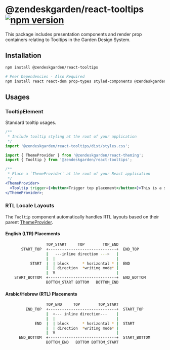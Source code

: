 # @zendeskgarden/react-tooltips [![npm version](https://img.shields.io/npm/v/@zendeskgarden/react-tooltips.svg?style=flat-square)](https://www.npmjs.com/package/@zendeskgarden/react-tooltips)

This package includes presentation components and render prop containers relating to Tooltips
in the Garden Design System.

## Installation

```sh
npm install @zendeskgarden/react-tooltips

# Peer Dependencies - Also Required
npm install react react-dom prop-types styled-components @zendeskgarden/react-theming
```

## Usages

### TooltipElement

Standard tooltip usages.

```jsx static
/**
 * Include tooltip styling at the root of your application
 */
import '@zendeskgarden/react-tooltips/dist/styles.css';

import { ThemeProvider } from '@zendeskgarden/react-theming';
import { Tooltip } from '@zendeskgarden/react-tooltips';

/**
 * Place a `ThemeProvider` at the root of your React application
 */
<ThemeProvider>
  <Tooltip trigger={<button>Trigger top placement</button>}>This is a small tooltip</Tooltip>
</ThemeProvider>;
```

### RTL Locale Layouts

The `Tooltip` component automatically handles RTL layouts based on
their parent [ThemeProvider](https://zendeskgarden.github.io/react-components/theming/#themeprovider).

#### English (LTR) Placements

```bash static
                  TOP_START     TOP        TOP_END
       START_TOP  +------------------------------+  END_TOP
                  |   ---inline direction --->   |
                  |  |                           |
           START  |  | block      * horizontal * |  END
                  |  | direction  *writing mode* |
                  |  V                           |
    START_BOTTOM  +------------------------------+  END_BOTTOM
                  BOTTOM_START BOTTOM   BOTTOM_END
```

#### Arabic/Hebrew (RTL) Placements

```bash static
                  TOP_END     TOP        TOP_START
         END_TOP  +------------------------------+  START_TOP
                  |  <--- inline direction---    |
                  |  |                           |
             END  |  | block      * horizontal * |  START
                  |  | direction  *writing mode* |
                  |  V                           |
      END_BOTTOM  +------------------------------+  START_BOTTOM
                  BOTTOM_END   BOTTOM BOTTOM_START
```
